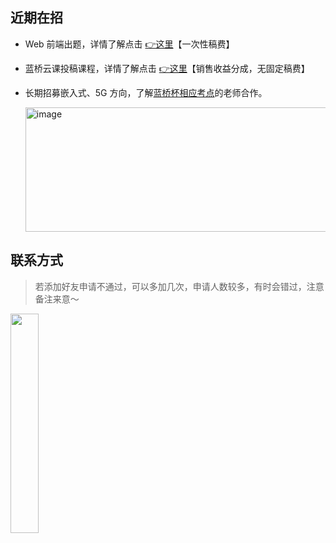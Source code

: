 ## 近期在招

- Web 前端出题，详情了解点击 [👉这里](https://lanqiao-courses.feishu.cn/wiki/SNBiwWoifitMSokXKpTcTNHvn1K?from=from_copylink)【一次性稿费】
- 蓝桥云课投稿课程，详情了解点击 [👉这里](https://www.lanqiao.cn/questions/503610/)【销售收益分成，无固定稿费】
- 长期招募嵌入式、5G 方向，了解[蓝桥杯相应考点](https://dasai.lanqiao.cn/notices/846/)的老师合作。
  
  <img width="523" height="199" alt="image" src="https://github.com/user-attachments/assets/66c7c169-5abe-4d2c-8f81-2e673274ba03" />


## 联系方式

>若添加好友申请不通过，可以多加几次，申请人数较多，有时会错过，注意备注来意～
<div>
<a herf="www.lanqiao.cn"><img src="https://dn-simplecloud.shiyanlou.com/questions/uid1385474-20250424-1745471497232"  width=30%></a>
</div>
<br>
